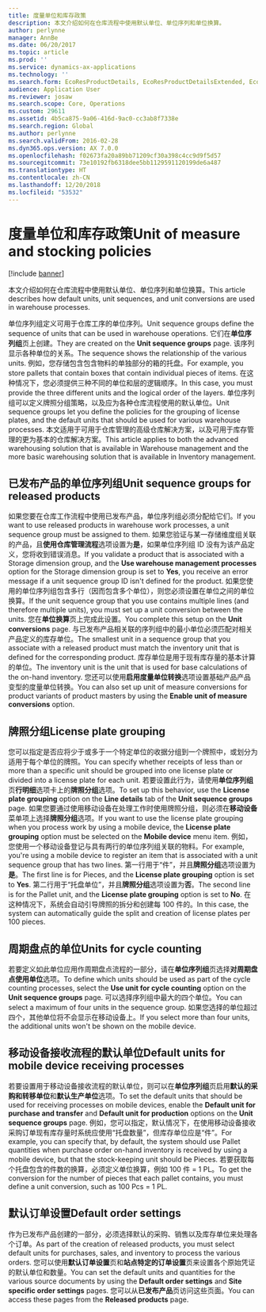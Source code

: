 ```yaml
---
title: 度量单位和库存政策
description: 本文介绍如何在仓库流程中使用默认单位、单位序列和单位换算。
author: perlynne
manager: AnnBe
ms.date: 06/20/2017
ms.topic: article
ms.prod: ''
ms.service: dynamics-ax-applications
ms.technology: ''
ms.search.form: EcoResProductDetails, EcoResProductDetailsExtended, EcoResStorageDimensionGroup, InventItemOrderSetup, UnitOfMeasureConversion, WHSRFMenuItem, WHSUOMSeqGroupTable
audience: Application User
ms.reviewer: josaw
ms.search.scope: Core, Operations
ms.custom: 29611
ms.assetid: 4b5ca875-9a06-416d-9ac0-cc3ab8f7338e
ms.search.region: Global
ms.author: perlynne
ms.search.validFrom: 2016-02-28
ms.dyn365.ops.version: AX 7.0.0
ms.openlocfilehash: f02673fa20a89bb71209cf30a398c4cc9d9f5d57
ms.sourcegitcommit: 73e10192fb6318dee5bb1129591120199de6a487
ms.translationtype: HT
ms.contentlocale: zh-CN
ms.lasthandoff: 12/20/2018
ms.locfileid: "53532"
---
```

# <a name="unit-of-measure-and-stocking-policies"></a><span data-ttu-id="73d41-103">度量单位和库存政策</span><span class="sxs-lookup"><span data-stu-id="73d41-103">Unit of measure and stocking policies</span></span>

[!include [banner](../includes/banner.md)]

<span data-ttu-id="73d41-104">本文介绍如何在仓库流程中使用默认单位、单位序列和单位换算。</span><span class="sxs-lookup"><span data-stu-id="73d41-104">This article describes how default units, unit sequences, and unit conversions are used in warehouse processes.</span></span>

<span data-ttu-id="73d41-105">单位序列组定义可用于仓库工序的单位序列。</span><span class="sxs-lookup"><span data-stu-id="73d41-105">Unit sequence groups define the sequence of units that can be used in warehouse operations.</span></span> <span data-ttu-id="73d41-106">它们在**单位序列组**页上创建。</span><span class="sxs-lookup"><span data-stu-id="73d41-106">They are created on the **Unit sequence groups** page.</span></span> <span data-ttu-id="73d41-107">该序列显示各种单位的关系。</span><span class="sxs-lookup"><span data-stu-id="73d41-107">The sequence shows the relationship of the various units.</span></span> <span data-ttu-id="73d41-108">例如，您存储包含包含物料的单独部分的箱的托盘。</span><span class="sxs-lookup"><span data-stu-id="73d41-108">For example, you store pallets that contain boxes that contain individual pieces of items.</span></span> <span data-ttu-id="73d41-109">在这种情况下，您必须提供三种不同的单位和层的逻辑顺序。</span><span class="sxs-lookup"><span data-stu-id="73d41-109">In this case, you must provide the three different units and the logical order of the layers.</span></span> <span data-ttu-id="73d41-110">单位序列组可以定义牌照分组策略，以及应为各种仓库流程使用的默认单位。</span><span class="sxs-lookup"><span data-stu-id="73d41-110">Unit sequence groups let you define the policies for the grouping of license plates, and the default units that should be used for various warehouse processes.</span></span> <span data-ttu-id="73d41-111">本文适用于可用于仓库管理的高级仓库解决方案，以及可用于库存管理的更为基本的仓库解决方案。</span><span class="sxs-lookup"><span data-stu-id="73d41-111">This article applies to both the advanced warehousing solution that is available in Warehouse management and the more basic warehousing solution that is available in Inventory management.</span></span>

## <a name="unit-sequence-groups-for-released-products"></a><span data-ttu-id="73d41-112">已发布产品的单位序列组</span><span class="sxs-lookup"><span data-stu-id="73d41-112">Unit sequence groups for released products</span></span>
<span data-ttu-id="73d41-113">如果您要在仓库工作流程中使用已发布产品，单位序列组必须分配给它们。</span><span class="sxs-lookup"><span data-stu-id="73d41-113">If you want to use released products in warehouse work processes, a unit sequence group must be assigned to them.</span></span> <span data-ttu-id="73d41-114">如果您验证与某一存储维度组关联的产品，且**使用仓库管理流程**选项设置为**是**，如果单位序列组 ID 没有为该产品定义，您将收到错误消息。</span><span class="sxs-lookup"><span data-stu-id="73d41-114">If you validate a product that is associated with a Storage dimension group, and the **Use warehouse management processes** option for the Storage dimension group is set to **Yes**, you receive an error message if a unit sequence group ID isn't defined for the product.</span></span> <span data-ttu-id="73d41-115">如果您使用的单位序列组包含多行（因而包含多个单位），则您必须设置在单位之间的单位换算。</span><span class="sxs-lookup"><span data-stu-id="73d41-115">If the unit sequence group that you use contains multiple lines (and therefore multiple units), you must set up a unit conversion between the units.</span></span> <span data-ttu-id="73d41-116">您在**单位换算**页上完成此设置。</span><span class="sxs-lookup"><span data-stu-id="73d41-116">You complete this setup on the **Unit conversions** page.</span></span> <span data-ttu-id="73d41-117">与已发布产品相关联的序列组中的最小单位必须匹配对相关产品定义的库存单位。</span><span class="sxs-lookup"><span data-stu-id="73d41-117">The smallest unit in a sequence group that you associate with a released product must match the inventory unit that is defined for the corresponding product.</span></span> <span data-ttu-id="73d41-118">库存单位是用于现有库存量的基本计算的单位。</span><span class="sxs-lookup"><span data-stu-id="73d41-118">The inventory unit is the unit that is used for base calculations of the on-hand inventory.</span></span> <span data-ttu-id="73d41-119">您还可以使用**启用度量单位转换**选项设置基础产品产品变型的度量单位转换。</span><span class="sxs-lookup"><span data-stu-id="73d41-119">You can also set up unit of measure conversions for product variants of product masters by using the **Enable unit of measure conversions** option.</span></span>

## <a name="license-plate-grouping"></a><span data-ttu-id="73d41-120">牌照分组</span><span class="sxs-lookup"><span data-stu-id="73d41-120">License plate grouping</span></span>
<span data-ttu-id="73d41-121">您可以指定是否应将少于或多于一个特定单位的收据分组到一个牌照中，或划分为适用于每个单位的牌照。</span><span class="sxs-lookup"><span data-stu-id="73d41-121">You can specify whether receipts of less than or more than a specific unit should be grouped into one license plate or divided into a license plate for each unit.</span></span> <span data-ttu-id="73d41-122">若要设置此行为，请使用**单位序列组**页**行明细**选项卡上的**牌照分组**选项。</span><span class="sxs-lookup"><span data-stu-id="73d41-122">To set up this behavior, use the **License plate grouping** option on the **Line details** tab of the **Unit sequence groups** page.</span></span> <span data-ttu-id="73d41-123">如果您要通过使用移动设备在处理工作时使用牌照分组，则必须在**移动设备**菜单项上选择**牌照分组**选项。</span><span class="sxs-lookup"><span data-stu-id="73d41-123">If you want to use the license plate grouping when you process work by using a mobile device, the **License plate grouping** option must be selected on the **Mobile device** menu item.</span></span> <span data-ttu-id="73d41-124">例如，您使用一个移动设备登记与具有两行的单位序列组关联的物料。</span><span class="sxs-lookup"><span data-stu-id="73d41-124">For example, you're using a mobile device to register an item that is associated with a unit sequence group that has two lines.</span></span> <span data-ttu-id="73d41-125">第一行用于“件”，并且**牌照分组**选项设置为**是**。</span><span class="sxs-lookup"><span data-stu-id="73d41-125">The first line is for Pieces, and the **License plate grouping** option is set to **Yes**.</span></span> <span data-ttu-id="73d41-126">第二行用于“托盘单位”，并且**牌照分组**选项设置为**否**。</span><span class="sxs-lookup"><span data-stu-id="73d41-126">The second line is for the Pallet unit, and the **License plate grouping** option is set to **No**.</span></span> <span data-ttu-id="73d41-127">在这种情况下，系统会自动引导牌照的拆分和创建每 100 件的。</span><span class="sxs-lookup"><span data-stu-id="73d41-127">In this case, the system can automatically guide the split and creation of license plates per 100 pieces.</span></span>

## <a name="units-for-cycle-counting"></a><span data-ttu-id="73d41-128">周期盘点的单位</span><span class="sxs-lookup"><span data-stu-id="73d41-128">Units for cycle counting</span></span>
<span data-ttu-id="73d41-129">若要定义如此单位应用作周期盘点流程的一部分，请在**单位序列组**页选择**对周期盘点使用单位**选项。</span><span class="sxs-lookup"><span data-stu-id="73d41-129">To define which units should be used as part of the cycle counting processes, select the **Use unit for cycle counting** option on the **Unit sequence groups** page.</span></span> <span data-ttu-id="73d41-130">可以选择序列组中最大的四个单位。</span><span class="sxs-lookup"><span data-stu-id="73d41-130">You can select a maximum of four units in the sequence group.</span></span> <span data-ttu-id="73d41-131">如果您选择的单位超过四个，其他单位将不会显示在移动设备上。</span><span class="sxs-lookup"><span data-stu-id="73d41-131">If you select more than four units, the additional units won't be shown on the mobile device.</span></span>

## <a name="default-units-for-mobile-device-receiving-processes"></a><span data-ttu-id="73d41-132">移动设备接收流程的默认单位</span><span class="sxs-lookup"><span data-stu-id="73d41-132">Default units for mobile device receiving processes</span></span>
<span data-ttu-id="73d41-133">若要设置用于移动设备接收流程的默认单位，则可以在**单位序列组**页启用**默认的采购和转移单位**和**默认生产单位**选项。</span><span class="sxs-lookup"><span data-stu-id="73d41-133">To set the default units that should be used for receiving processes on mobile devices, enable the **Default unit for purchase and transfer** and **Default unit for production** options on the **Unit sequence groups** page.</span></span> <span data-ttu-id="73d41-134">例如，您可以指定，默认情况下，在使用移动设备接收采购订单现有库存量时系统应使用“托盘数量”，但库存单位应是“件”。</span><span class="sxs-lookup"><span data-stu-id="73d41-134">For example, you can specify that, by default, the system should use Pallet quantities when purchase order on-hand inventory is received by using a mobile device, but that the stock-keeping unit should be Pieces.</span></span> <span data-ttu-id="73d41-135">若要获取每个托盘包含的件数的换算，必须定义单位换算，例如 100 件 = 1 PL。</span><span class="sxs-lookup"><span data-stu-id="73d41-135">To get the conversion for the number of pieces that each pallet contains, you must define a unit conversion, such as 100 Pcs = 1 PL.</span></span>

## <a name="default-order-settings"></a><span data-ttu-id="73d41-136">默认订单设置</span><span class="sxs-lookup"><span data-stu-id="73d41-136">Default order settings</span></span>
<span data-ttu-id="73d41-137">作为已发布产品创建的一部分，必须选择默认的采购、销售以及库存单位来处理各个订单。</span><span class="sxs-lookup"><span data-stu-id="73d41-137">As part of the creation of released products, you must select default units for purchases, sales, and inventory to process the various orders.</span></span> <span data-ttu-id="73d41-138">您可以使用**默认订单设置**页和**站点特定的订单设置**页来设置各个原始凭证的默认单位和数量。</span><span class="sxs-lookup"><span data-stu-id="73d41-138">You can set the default units and quantities for the various source documents by using the **Default order settings** and **Site specific order settings** pages.</span></span> <span data-ttu-id="73d41-139">您可以从**已发布产品**页访问这些页面。</span><span class="sxs-lookup"><span data-stu-id="73d41-139">You can access these pages from the **Released products** page.</span></span>



